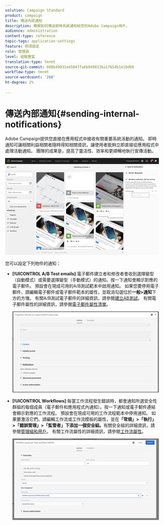```yaml
---
solution: Campaign Standard
product: campaign
title: 傳送內部通知
description: 瞭解如何傳送即時系統通知給您的Adobe Campaign用戶。
audience: administration
content-type: reference
topic-tags: application-settings
feature: 例項設定
role: 管理員
level: 經驗豐富
translation-type: tm+mt
source-git-commit: 088b49931ee5047fa6b949813ba17654b1e10d60
workflow-type: tm+mt
source-wordcount: '268'
ht-degree: 2%

---
```



# 傳送內部通知{#sending-internal-notifications}

Adobe Campaign提供您直接在應用程式中接收有關重要系統活動的通知。 即時通知可讓相關利益相關者隨時得知相關資訊，讓使用者能夠立即直接從應用程式中處理活動通知。 團隊的成果是，提高了靈活性、效率和更順暢地執行宣傳活動。

![](assets/pulse_3.png)

您可以設定下列物件的通知：

* **[!UICONTROL A/B Test emails]**:電子郵件建立者和修改者會收到選擇變型（自動模式）或需要選擇變型（手動模式）的通知。按一下通知會顯示對應的電子郵件。 預設會在現成可用的A/B測試範本中啟用通知。 如果您要停用電子郵件，請編輯電子郵件或電子郵件範本的屬性，並取消勾選位於&#x200B;**一般>通知**&#x200B;下方的方塊。 有關A/B測試電子郵件的詳細資訊，請參閱[建立AB測試](../../channels/using/designing-an-a-b-test-email.md)。 有關電子郵件屬性的詳細資訊，請參閱[電子郵件屬性清單](../../administration/using/configuring-email-channel.md#list-of-email-properties)。

   ![](assets/pulse_2.png)

* **[!UICONTROL Workflows]**:每當工作流程發生錯誤時，都會通知所選安全性群組的每個成員（電子郵件和應用程式內通知）。按一下通知或電子郵件連結會顯示對應的工作流程。 預設會在現成可用的工作流程範本中停用通知。 如果要激活它們，請編輯工作流或工作流模板的屬性，並在&#x200B;**「常規」>「執行」>「錯誤管理」>「監管者」下添加一個安全組。**&#x200B;有關安全組的詳細資訊，請參閱[管理組和用戶](../../administration/using/managing-groups-and-users.md)。 有關工作流屬性的詳細資訊，請參閱[工作流屬性](../../automating/using/managing-execution-options.md)。

   ![](assets/pulse_1.png)
